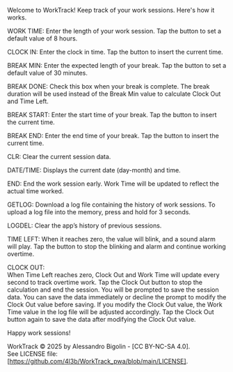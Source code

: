 Welcome to WorkTrack!
Keep track of your work sessions. Here's how it works.

WORK TIME:
Enter the length of your work session. Tap the button to set a default value of 8 hours.

CLOCK IN:
Enter the clock in time. Tap the button to insert the current time.

BREAK MIN:
Enter the expected length of your break. Tap the button to set a default value of 30 minutes.

BREAK DONE:
Check this box when your break is complete. The break duration will be used instead of the Break Min value to calculate Clock Out and Time Left.

BREAK START:
Enter the start time of your break. Tap the button to insert the current time.

BREAK END:
Enter the end time of your break. Tap the button to insert the current time.

CLR:
Clear the current session data.

DATE/TIME:
Displays the current date (day-month) and time.

END:
End the work session early. Work Time will be updated to reflect the actual time worked.

GETLOG:
Download a log file containing the history of work sessions. To upload a log file into the memory, press and hold for 3 seconds.

LOGDEL:
Clear the app’s history of previous sessions.

TIME LEFT:
When it reaches zero, the value will blink, and a sound alarm will play. Tap the button to stop the blinking and alarm and continue working overtime.

CLOCK OUT:  
When Time Left reaches zero, Clock Out and Work Time will update every second to track overtime work. Tap the Clock Out button to stop the calculation and end the session. You will be prompted to save the session data. You can save the data immediately or decline the prompt to modify the Clock Out value before saving. If you modify the Clock Out value, the Work Time value in the log file will be adjusted accordingly. Tap the Clock Out button again to save the data after modifying the Clock Out value.

Happy work sessions!


WorkTrack © 2025 by Alessandro Bigolin - [CC BY-NC-SA 4.0].  
See LICENSE file: [https://github.com/4l3b/WorkTrack_pwa/blob/main/LICENSE].
